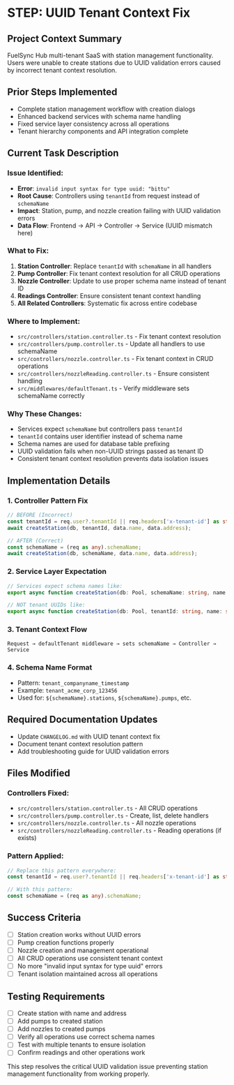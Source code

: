 # STEP: UUID Tenant Context Fix

## Project Context Summary
FuelSync Hub multi-tenant SaaS with station management functionality. Users were unable to create stations due to UUID validation errors caused by incorrect tenant context resolution.

## Prior Steps Implemented
- Complete station management workflow with creation dialogs
- Enhanced backend services with schema name handling
- Fixed service layer consistency across all operations
- Tenant hierarchy components and API integration complete

## Current Task Description

### Issue Identified:
- **Error**: `invalid input syntax for type uuid: "bittu"`
- **Root Cause**: Controllers using `tenantId` from request instead of `schemaName`
- **Impact**: Station, pump, and nozzle creation failing with UUID validation errors
- **Data Flow**: Frontend → API → Controller → Service (UUID mismatch here)

### What to Fix:
1. **Station Controller**: Replace `tenantId` with `schemaName` in all handlers
2. **Pump Controller**: Fix tenant context resolution for all CRUD operations
3. **Nozzle Controller**: Update to use proper schema name instead of tenant ID
4. **Readings Controller**: Ensure consistent tenant context handling
5. **All Related Controllers**: Systematic fix across entire codebase

### Where to Implement:
- `src/controllers/station.controller.ts` - Fix tenant context resolution
- `src/controllers/pump.controller.ts` - Update all handlers to use schemaName
- `src/controllers/nozzle.controller.ts` - Fix tenant context in CRUD operations
- `src/controllers/nozzleReading.controller.ts` - Ensure consistent handling
- `src/middlewares/defaultTenant.ts` - Verify middleware sets schemaName correctly

### Why These Changes:
- Services expect `schemaName` but controllers pass `tenantId`
- `tenantId` contains user identifier instead of schema name
- Schema names are used for database table prefixing
- UUID validation fails when non-UUID strings passed as tenant ID
- Consistent tenant context resolution prevents data isolation issues

## Implementation Details

### 1. Controller Pattern Fix
```typescript
// BEFORE (Incorrect)
const tenantId = req.user?.tenantId || req.headers['x-tenant-id'] as string;
await createStation(db, tenantId, data.name, data.address);

// AFTER (Correct)
const schemaName = (req as any).schemaName;
await createStation(db, schemaName, data.name, data.address);
```

### 2. Service Layer Expectation
```typescript
// Services expect schema names like:
export async function createStation(db: Pool, schemaName: string, name: string, address?: string)

// NOT tenant UUIDs like:
export async function createStation(db: Pool, tenantId: string, name: string, address?: string)
```

### 3. Tenant Context Flow
```
Request → defaultTenant middleware → sets schemaName → Controller → Service
```

### 4. Schema Name Format
- Pattern: `tenant_companyname_timestamp`
- Example: `tenant_acme_corp_123456`
- Used for: `${schemaName}.stations`, `${schemaName}.pumps`, etc.

## Required Documentation Updates
- Update `CHANGELOG.md` with UUID tenant context fix
- Document tenant context resolution pattern
- Add troubleshooting guide for UUID validation errors

## Files Modified

### Controllers Fixed:
- `src/controllers/station.controller.ts` - All CRUD operations
- `src/controllers/pump.controller.ts` - Create, list, delete handlers
- `src/controllers/nozzle.controller.ts` - All nozzle operations
- `src/controllers/nozzleReading.controller.ts` - Reading operations (if exists)

### Pattern Applied:
```typescript
// Replace this pattern everywhere:
const tenantId = req.user?.tenantId || req.headers['x-tenant-id'] as string;

// With this pattern:
const schemaName = (req as any).schemaName;
```

## Success Criteria
- [ ] Station creation works without UUID errors
- [ ] Pump creation functions properly
- [ ] Nozzle creation and management operational
- [ ] All CRUD operations use consistent tenant context
- [ ] No more "invalid input syntax for type uuid" errors
- [ ] Tenant isolation maintained across all operations

## Testing Requirements
- [ ] Create station with name and address
- [ ] Add pumps to created station
- [ ] Add nozzles to created pumps
- [ ] Verify all operations use correct schema names
- [ ] Test with multiple tenants to ensure isolation
- [ ] Confirm readings and other operations work

This step resolves the critical UUID validation issue preventing station management functionality from working properly.